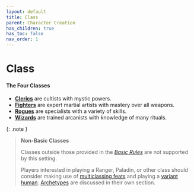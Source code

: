 ```yaml
---
layout: default
title: Class
parent: Character Creation
has_children: true
has_toc: false
nav_order: 1
---
```


# Class

#### The Four Classes

* **[Clerics](cleric)** are cultists with mystic powers.
* **[Fighters](fighter)** are expert martial artists with mastery over all weapons.
* **[Rogues](rogue)** are specialists with a variety of skills.
* **[Wizards](wizard)** are trained arcanists with knowledge of many rituals.

{: .note }
> **Non-Basic Classes**
> 
> Classes outside those provided in the _[Basic Rules](../../more/DnD_BasicRules_2018.pdf)_ are not supported by this setting.
> 
> Players interested in playing a Ranger, Paladin, or other class should consider making use of [multiclassing feats](../../more/feats/index) and playing a [variant human](../race/human#variant). [Archetypes](../../more/archetypes/index) are discussed in their own section.

